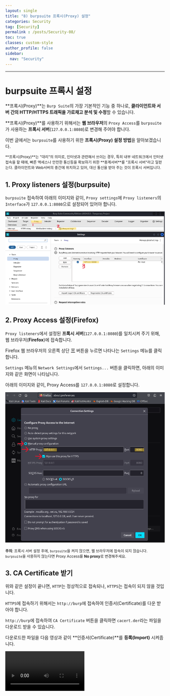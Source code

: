 ```yaml
---
layout: single
title: "8) burpsuite 프록시(Proxy) 설정"
categories: Security
tag: [Security]
permalink : /posts/Security-08/
toc: true
classes: custom-style
author_profile: false
sidebar:
  nav: "Security"
---
```


<hr>

# burpsuite 프록시 설정

**프록시(Proxy)**는 `Burp Suite`의 가장 기본적인 기능 중 하나로, **클라이언트와 서버 간의 HTTP/HTTPS 트래픽을 가로채고 분석 및 수정**할 수 있습니다.

**프록시(Proxy)**를 사용하기 위해서는 **웹 브라우저**의 `Proxy Access`를 `burpsuite`가 사용하는 **프록시 서버**(`127.0.0.1:8080`)로 변경해 주어야 합니다.

이번 글에서는 `burpsuite`를 사용하기 위한 **프록시(Proxy) 설정 방법**을 알아보겠습니다.

<small>
**프록시(Proxy)**는 "대리"의 의미로, 인터넷과 관련해서 쓰이는 경우, 특히 내부 네트워크에서 인터넷 접속을 할 때에, 빠른 액세스나 안전한 통신등을 확보하기 위한 **중계서버**를 "프록시 서버"라고 일컫는다. 클라이언트와 Web서버의 중간에 위치하고 있어, 대신 통신을 받아 주는 것이 프록시 서버입니다. 
</small>

## 1. Proxy listeners 설정(burpsuite)

`burpsuite` 접속하여 아래의 이미지와 같이, `Proxy settings`에 `Proxy listeners`의 `Interface`가 `127.0.0.1:8080`으로 설정되어 있어야 합니다.

<p id="img_center">
  <img 
        src="../../assets/images/Security/7-01.PNG"
        alt="image"
        title="image"
  >
</p>

## 2. Proxy Access 설정(Firefox)

`Proxy listeners`에서 설정된 **프록시 서버**(`127.0.0.1:8080`)를 일치시켜 주기 위해, 웹 브라우저(**Firefox**)에 접속합니다.

Firefox 웹 브라우저의 오른쪽 상단 <b>三</b> 버튼을 누르면 나타나는 `Settings` 메뉴를 클릭합니다.

`Settings` 메뉴의 `Network Settings`에서 `Settings...` 버튼을 클릭하면, 아래의 이미지와 같은 화면이 나타납니다.

아래의 이미지와 같이, Proxy Access를 `127.0.0.1:8080`로 설정합니다.

<p id="img_center">
  <img 
        src="../../assets/images/Security/7-02.PNG"
        alt="image"
        title="image"
  >
</p>

<small>**주의**: 프록시 서버 설정 후에, `burpsuite`을 켜지 않으면, 웹 브라우저에 접속이 되지 않습니다. `burpsuite`을 사용하지 않는다면 Proxy Access를 **No proxy**로 변경해주세요.</small>

## 3. CA Certificate 받기

위와 같은 설정이 끝나면, `HTTP`는 정상적으로 접속되나, `HTTPS`는 접속이 되지 않을 것입니다.

`HTTPS`에 접속하기 위해서는 `http://burp`에 접속하여 인증서(Certificate)를 다운 받아야 합니다.

`http://burp`에 접속하여 `CA Certificate` 버튼을 클릭하면 `cacert.der`라는 파일을 다운로드 받을 수 있습니다.

다운로드한 파일을 다음 영상과 같이 **인증서(Certificate)**를 **등록(Import)** 시켜줍니다.

<p id="img_center">
<video controls width="250">
  <source
    src="../../assets/images/Security/7-04.mp4"
    type="video/mp4"
  />
</video>
</p>
